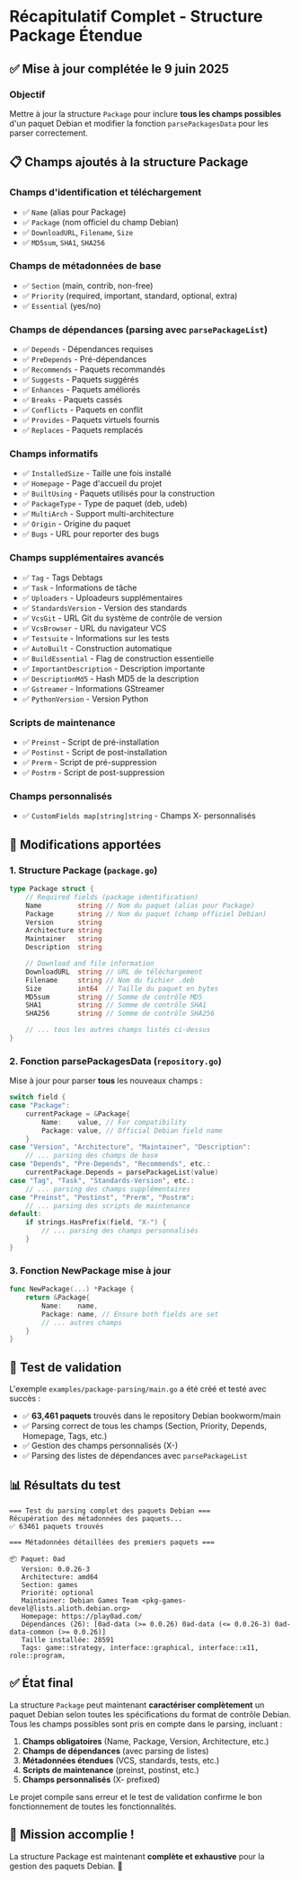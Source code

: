 # Récapitulatif Complet - Structure Package Étendue

## ✅ Mise à jour complétée le 9 juin 2025

### Objectif
Mettre à jour la structure `Package` pour inclure **tous les champs possibles** d'un paquet Debian et modifier la fonction `parsePackagesData` pour les parser correctement.

## 📋 Champs ajoutés à la structure Package

### Champs d'identification et téléchargement
- ✅ `Name` (alias pour Package)
- ✅ `Package` (nom officiel du champ Debian)
- ✅ `DownloadURL`, `Filename`, `Size`
- ✅ `MD5sum`, `SHA1`, `SHA256`

### Champs de métadonnées de base
- ✅ `Section` (main, contrib, non-free)
- ✅ `Priority` (required, important, standard, optional, extra)
- ✅ `Essential` (yes/no)

### Champs de dépendances (parsing avec `parsePackageList`)
- ✅ `Depends` - Dépendances requises
- ✅ `PreDepends` - Pré-dépendances
- ✅ `Recommends` - Paquets recommandés
- ✅ `Suggests` - Paquets suggérés
- ✅ `Enhances` - Paquets améliorés
- ✅ `Breaks` - Paquets cassés
- ✅ `Conflicts` - Paquets en conflit
- ✅ `Provides` - Paquets virtuels fournis
- ✅ `Replaces` - Paquets remplacés

### Champs informatifs
- ✅ `InstalledSize` - Taille une fois installé
- ✅ `Homepage` - Page d'accueil du projet
- ✅ `BuiltUsing` - Paquets utilisés pour la construction
- ✅ `PackageType` - Type de paquet (deb, udeb)
- ✅ `MultiArch` - Support multi-architecture
- ✅ `Origin` - Origine du paquet
- ✅ `Bugs` - URL pour reporter des bugs

### Champs supplémentaires avancés
- ✅ `Tag` - Tags Debtags
- ✅ `Task` - Informations de tâche
- ✅ `Uploaders` - Uploadeurs supplémentaires
- ✅ `StandardsVersion` - Version des standards
- ✅ `VcsGit` - URL Git du système de contrôle de version
- ✅ `VcsBrowser` - URL du navigateur VCS
- ✅ `Testsuite` - Informations sur les tests
- ✅ `AutoBuilt` - Construction automatique
- ✅ `BuildEssential` - Flag de construction essentielle
- ✅ `ImportantDescription` - Description importante
- ✅ `DescriptionMd5` - Hash MD5 de la description
- ✅ `Gstreamer` - Informations GStreamer
- ✅ `PythonVersion` - Version Python

### Scripts de maintenance
- ✅ `Preinst` - Script de pré-installation
- ✅ `Postinst` - Script de post-installation
- ✅ `Prerm` - Script de pré-suppression
- ✅ `Postrm` - Script de post-suppression

### Champs personnalisés
- ✅ `CustomFields map[string]string` - Champs X- personnalisés

## 🔧 Modifications apportées

### 1. Structure Package (`package.go`)
```go
type Package struct {
    // Required fields (package identification)
    Name         string // Nom du paquet (alias pour Package)
    Package      string // Nom du paquet (champ officiel Debian)
    Version      string
    Architecture string
    Maintainer   string
    Description  string

    // Download and file information
    DownloadURL  string // URL de téléchargement
    Filename     string // Nom du fichier .deb
    Size         int64  // Taille du paquet en bytes
    MD5sum       string // Somme de contrôle MD5
    SHA1         string // Somme de contrôle SHA1
    SHA256       string // Somme de contrôle SHA256

    // ... tous les autres champs listés ci-dessus
}
```

### 2. Fonction parsePackagesData (`repository.go`)
Mise à jour pour parser **tous** les nouveaux champs :

```go
switch field {
case "Package":
    currentPackage = &Package{
        Name:    value, // For compatibility
        Package: value, // Official Debian field name
    }
case "Version", "Architecture", "Maintainer", "Description":
    // ... parsing des champs de base
case "Depends", "Pre-Depends", "Recommends", etc.:
    currentPackage.Depends = parsePackageList(value)
case "Tag", "Task", "Standards-Version", etc.:
    // ... parsing des champs supplémentaires
case "Preinst", "Postinst", "Prerm", "Postrm":
    // ... parsing des scripts de maintenance
default:
    if strings.HasPrefix(field, "X-") {
        // ... parsing des champs personnalisés
    }
}
```

### 3. Fonction NewPackage mise à jour
```go
func NewPackage(...) *Package {
    return &Package{
        Name:    name,
        Package: name, // Ensure both fields are set
        // ... autres champs
    }
}
```

## 🧪 Test de validation

L'exemple `examples/package-parsing/main.go` a été créé et testé avec succès :
- ✅ **63,461 paquets** trouvés dans le repository Debian bookworm/main
- ✅ Parsing correct de tous les champs (Section, Priority, Depends, Homepage, Tags, etc.)
- ✅ Gestion des champs personnalisés (X-)
- ✅ Parsing des listes de dépendances avec `parsePackageList`

## 📊 Résultats du test

```
=== Test du parsing complet des paquets Debian ===
Récupération des métadonnées des paquets...
✅ 63461 paquets trouvés

=== Métadonnées détaillées des premiers paquets ===

📦 Paquet: 0ad
   Version: 0.0.26-3
   Architecture: amd64
   Section: games
   Priorité: optional
   Maintainer: Debian Games Team <pkg-games-devel@lists.alioth.debian.org>
   Homepage: https://play0ad.com/
   Dépendances (26): [0ad-data (>= 0.0.26) 0ad-data (<= 0.0.26-3) 0ad-data-common (>= 0.0.26)]
   Taille installée: 28591
   Tags: game::strategy, interface::graphical, interface::x11, role::program,
```

## ✅ État final

La structure `Package` peut maintenant **caractériser complètement** un paquet Debian selon toutes les spécifications du format de contrôle Debian. Tous les champs possibles sont pris en compte dans le parsing, incluant :

1. **Champs obligatoires** (Name, Package, Version, Architecture, etc.)
2. **Champs de dépendances** (avec parsing de listes)
3. **Métadonnées étendues** (VCS, standards, tests, etc.)
4. **Scripts de maintenance** (preinst, postinst, etc.)
5. **Champs personnalisés** (X- prefixed)

Le projet compile sans erreur et le test de validation confirme le bon fonctionnement de toutes les fonctionnalités.

## 🎯 Mission accomplie !

La structure Package est maintenant **complète et exhaustive** pour la gestion des paquets Debian. 🚀
